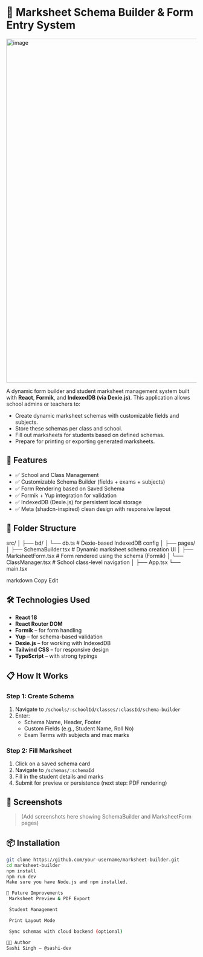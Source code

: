 # 📘 Marksheet Schema Builder & Form Entry System
<img width="1897" height="910" alt="image" src="https://github.com/user-attachments/assets/eaad2f47-94eb-4085-8acd-168bb5320f61" />

A dynamic form builder and student marksheet management system built with **React**, **Formik**, and **IndexedDB (via Dexie.js)**. This application allows school admins or teachers to:

- Create dynamic marksheet schemas with customizable fields and subjects.
- Store these schemas per class and school.
- Fill out marksheets for students based on defined schemas.
- Prepare for printing or exporting generated marksheets.

## 🚀 Features

- ✅ School and Class Management
- ✅ Customizable Schema Builder (fields + exams + subjects)
- ✅ Form Rendering based on Saved Schema
- ✅ Formik + Yup integration for validation
- ✅ IndexedDB (Dexie.js) for persistent local storage
- ✅ Meta (shadcn-inspired) clean design with responsive layout

## 📂 Folder Structure

src/
│
├── bd/
│ └── db.ts # Dexie-based IndexedDB config
│
├── pages/
│ ├── SchemaBuilder.tsx # Dynamic marksheet schema creation UI
│ ├── MarksheetForm.tsx # Form rendered using the schema (Formik)
│ └── ClassManager.tsx # School class-level navigation
│
├── App.tsx
└── main.tsx

markdown
Copy
Edit

## 🛠️ Technologies Used

- **React 18**
- **React Router DOM**
- **Formik** – for form handling
- **Yup** – for schema-based validation
- **Dexie.js** – for working with IndexedDB
- **Tailwind CSS** – for responsive design
- **TypeScript** – with strong typings

## 📋 How It Works

### Step 1: Create Schema

1. Navigate to `/schools/:schoolId/classes/:classId/schema-builder`
2. Enter:
   - Schema Name, Header, Footer
   - Custom Fields (e.g., Student Name, Roll No)
   - Exam Terms with subjects and max marks

### Step 2: Fill Marksheet

1. Click on a saved schema card
2. Navigate to `/schemas/:schemaId`
3. Fill in the student details and marks
4. Submit for preview or persistence (next step: PDF rendering)

## 📸 Screenshots

> (Add screenshots here showing SchemaBuilder and MarksheetForm pages)

## 📦 Installation

```bash
git clone https://github.com/your-username/marksheet-builder.git
cd marksheet-builder
npm install
npm run dev
Make sure you have Node.js and npm installed.

🔧 Future Improvements
 Marksheet Preview & PDF Export

 Student Management

 Print Layout Mode

 Sync schemas with cloud backend (optional)

🧑‍💻 Author
Sashi Singh – @sashi-dev
